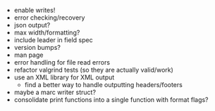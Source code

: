 * enable writes!
* error checking/recovery
* json output?
* max width/formatting?
* include leader in field spec
* version bumps?
* man page
* error handling for file read errors
* refactor valgrind tests (so they are actually valid/work)
* use an XML library for XML output
  * find a better way to handle outputting headers/footers
* maybe a marc writer struct?
* consolidate print functions into a single function with format flags?
